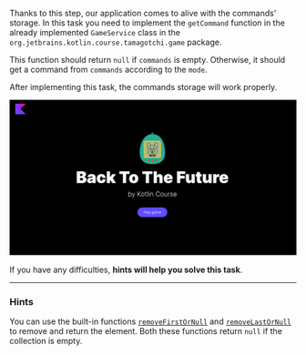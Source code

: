 Thanks to this step, our application comes to alive with the commands' storage.
In this task you need to implement the `getCommand` function in the already implemented `GameService`
class in the `org.jetbrains.kotlin.course.tamagotchi.game` package.

This function should return `null` if `commands` is empty. 
Otherwise, it should get a command from `commands` according to the `mode`.

After implementing this task, the commands storage will work properly.

<div class="hint" title="Push me to view the expected state of the application after completing this task">

![Final application](../../utils/src/main/resources/images/tamagotchi/states/ready.gif)

</div>

If you have any difficulties, **hints will help you solve this task**.

----

### Hints

<div class="hint" title="Push me to learn how to get the first and the last elements">

You can use the built-in functions [`removeFirstOrNull`](https://kotlinlang.org/api/latest/jvm/stdlib/kotlin.collections/-array-deque/remove-first-or-null.html) 
and [`removeLastOrNull`](https://kotlinlang.org/api/latest/jvm/stdlib/kotlin.collections/-array-deque/remove-last-or-null.html) 
to remove and return the element. Both these functions return `null` if the collection is empty.
</div>
